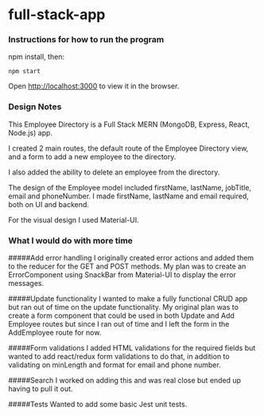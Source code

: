 # full-stack-app


### Instructions for how to run the program

npm install, then:

`npm start`

Open [http://localhost:3000](http://localhost:3000) to view it in the browser.

### Design Notes

This Employee Directory is a Full Stack MERN (MongoDB, Express, React, Node.js) app.

I created 2 main routes, the default route of the Employee Directory view, and a form to add a new employee to the directory.

I also added the ability to delete an employee from the directory.

The design of the Employee model included firstName, lastName, jobTitle, email and phoneNumber. I made firstName, lastName and email required, both on UI and backend.

For the visual design I used Material-UI.

### What I would do with more time

#####Add error handling
I originally created error actions and added them to the reducer for the GET and POST methods. My plan was to create an ErrorComponent using SnackBar from Material-UI to display the error messages.

#####Update functionality
I wanted to make a fully functional CRUD app but ran out of time on the update functionality. My original plan was to create a form component that could be used in both Update and Add Employee routes but since I ran out of time and I left the form in the AddEmployee route for now.

#####Form validations
I added HTML validations for the required fields but wanted to add react/redux form validations to do that, in addition to validating on minLength and format for email and phone number.

#####Search
I worked on adding this and was real close but ended up having to pull it out. 

#####Tests
Wanted to add some basic Jest unit tests.
 
